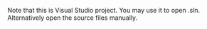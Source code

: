 Note that this is Visual Studio project.
You may use it to open .sln. Alternatively open the source files manually.
